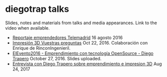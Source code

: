 # diegotrap talks

Slides, notes and materials from talks and media appearances. Link to the video when available.

* [Reportaje emprendedores Telemadrid](https://www.youtube.com/watch?v=TJhNWX3GuHo) 16 agosto 2016
* [Impresión 3D Vuestras preguntas](https://www.youtube.com/watch?v=WK2cn9wzFOo) Oct 22, 2016. Colaboración con Enrique de RinconIngenieril.
* [ElEvento2016 - Emprendimiento con tecnología OpenSource - Diego Trapero](https://www.youtube.com/watch?v=na3fFX-Y_FQ) October 27, 2016. Slides uploaded.
* [Entrevista con Diego Trapero sobre emprendimiento e impresion 3D](https://www.youtube.com/watch?v=DmZMgKi3r1Y) Aug 24, 2017
